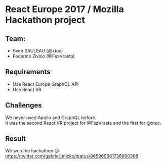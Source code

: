 # React Europe 2017 / Mozilla Hackathon project

## Team:

- Sven SAULEAU (@xtuc)
- Federico Zivolo (@FezVrasta)

## Requirements

- Use React Europe GraphQL API
- Use React VR

## Challenges

We never used Apollo and GraphQL before.  
It was the second React VR project for @FezVrasta and the first for @xtuc.

## Result

We won the hackathon 😉
https://twitter.com/gabriel_micko/status/865969661736890368